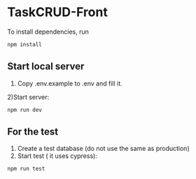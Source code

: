 # TaskCRUD-Front

To install dependencies, run
``` bash
npm install
```

## Start local server
1) Copy .env.example to .env and fill it.

2)Start server: 
``` bash
npm run dev
```

## For the test 
  1) Create a test database (do not use the same as production)
  2) Start test ( it uses cypress):
  ``` bash
npm run test
```
  
